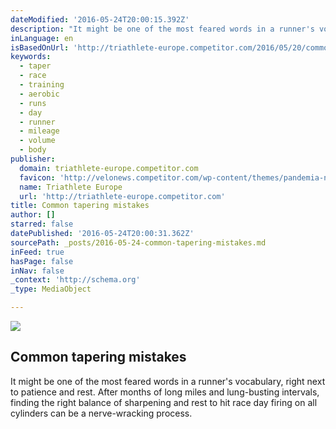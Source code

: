 ```yaml
---
dateModified: '2016-05-24T20:00:15.392Z'
description: "It might be one of the most feared words in a runner's vocabulary, right next to patience and rest. After months of long miles and lung-busting intervals, finding the right balance of sharpening and rest to hit race day firing on all cylinders can be a nerve-wracking process."
inLanguage: en
isBasedOnUrl: 'http://triathlete-europe.competitor.com/2016/05/20/common-tapering-mistakes'
keywords:
  - taper
  - race
  - training
  - aerobic
  - runs
  - day
  - runner
  - mileage
  - volume
  - body
publisher:
  domain: triathlete-europe.competitor.com
  favicon: 'http://velonews.competitor.com/wp-content/themes/pandemia-news/styles/triathlon-europe/icons-animation.gif'
  name: Triathlete Europe
  url: 'http://triathlete-europe.competitor.com'
title: Common tapering mistakes
author: []
starred: false
datePublished: '2016-05-24T20:00:31.362Z'
sourcePath: _posts/2016-05-24-common-tapering-mistakes.md
inFeed: true
hasPage: false
inNav: false
_context: 'http://schema.org'
_type: MediaObject

---
```

<article style=""><img src="https://s3-us-west-2.amazonaws.com/the-grid-img/p/a13d15440b9fa06b1fc7201863855e9606ecbd91.jpg" /><h1>Common tapering mistakes</h1><p>It might be one of the most feared words in a runner's vocabulary, right next to patience and rest. After months of long miles and lung-busting intervals, finding the right balance of sharpening and rest to hit race day firing on all cylinders can be a nerve-wracking process.</p></article>